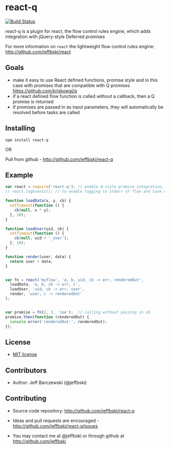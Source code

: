 # react-q

[![Build Status](https://secure.travis-ci.org/jeffbski/react-q.png?branch=master)](http://travis-ci.org/jeffbski/react-q)

react-q is a plugin for react, the flow control rules engine, which adds integration with jQuery-style Deferred promises

For more information on `react` the lightweight flow control rules engine:  http://github.com/jeffbski/react

## Goals

 - make it easy to use React defined functions, promise style and in this case with promises that are compatible with Q promises https://github.com/kriskowal/q
 - if a react defined flow function is called without a callback, then a Q promise is returned
 - if promises are passed in as input parameters, they will automatically be resolved before tasks are called

## Installing

    npm install react-q

OR

Pull from github - http://github.com/jeffbski/react-q


## Example

```javascript
var react = require('react-q'); // enable Q-style promise integration, return react
// react.logEvents(); // to enable logging to stderr of flow and task events

function loadData(x, y, cb) {
  setTimeout(function () {
    cb(null, x * y);
  }, 10);
}

function loadUser(uid, cb) {
  setTimeout(function () {
    cb(null, uid + '_user');
  }, 10);
}

function render(user, data) {
  return user + data;
}


var fn = react('myflow', 'a, b, uid, cb -> err, renderedOut',
  loadData, 'a, b, cb -> err, c',
  loadUser, 'uid, cb -> err, user',
  render, 'user, c -> renderedOut'
);


var promise = fn(2, 3, 'joe');  // calling without passing in cb
promise.then(function (renderedOut) {
  console.error('renderedOut:', renderedOut);
});
```


## License

 - [MIT license](http://github.com/jeffbski/react-q/raw/master/LICENSE)

## Contributors

 - Author: Jeff Barczewski (@jeffbski)

## Contributing

 - Source code repository: http://github.com/jeffbski/react-q
 - Ideas and pull requests are encouraged  - http://github.com/jeffbski/react-q/issues

- You may contact me at @jeffbski or through github at http://github.com/jeffbski

